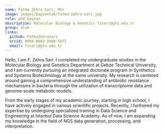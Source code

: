 ```yaml
---
name: Fatma Zehra Sarı, MSc
image: images/baysanlab/fatma-zehra-sari.jpg
role: phd_baysan
description: Molecular Biology & Genetics fzsari@gtu.edu.tr
group: alum
links:
  github: FatmaZehraSari
  orcid: 0000-0003-1980-5071
  email: fzsari@gtu.edu.tr
---
```


Hello, I am F. Zehra Sari. I completed my undergraduate studies in the Molecular Biology and Genetics Department at Gebze Technical University, and I am currently pursuing an integrated doctorate program in Synthetics and Systems Biotechnology at the same university. My research is centered around gaining a comprehensive understanding of antibiotic resistance mechanisms in bacteria through the utilization of transcriptome data and genome-scale metabolic models.

From the early stages of my academic journey, starting in high school, I have actively engaged in various scientific projects. Recently, I furthered my expertise by undergoing specialized training in Data Science and Engineering at Istanbul Data Science Academy. As of now, I am expanding my knowledge in the field of NGS data generation, processing, and interpretation.
